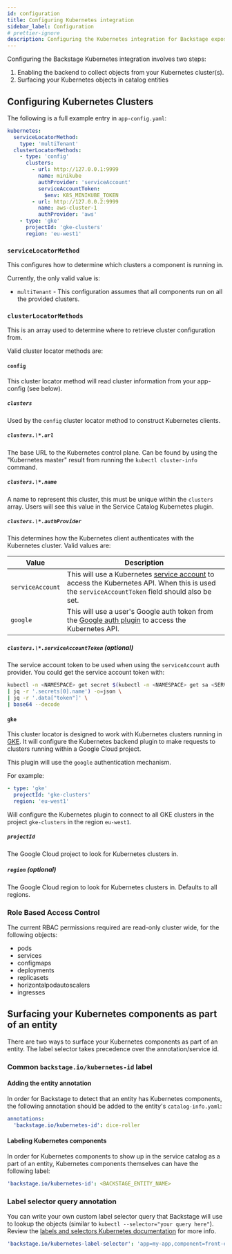 ```yaml
---
id: configuration
title: Configuring Kubernetes integration
sidebar_label: Configuration
# prettier-ignore
description: Configuring the Kubernetes integration for Backstage expose your entity's objects
---
```


Configuring the Backstage Kubernetes integration involves two steps:

1. Enabling the backend to collect objects from your Kubernetes cluster(s).
2. Surfacing your Kubernetes objects in catalog entities

## Configuring Kubernetes Clusters

The following is a full example entry in `app-config.yaml`:

```yaml
kubernetes:
  serviceLocatorMethod:
    type: 'multiTenant'
  clusterLocatorMethods:
    - type: 'config'
      clusters:
        - url: http://127.0.0.1:9999
          name: minikube
          authProvider: 'serviceAccount'
          serviceAccountToken:
            $env: K8S_MINIKUBE_TOKEN
        - url: http://127.0.0.2:9999
          name: aws-cluster-1
          authProvider: 'aws'
    - type: 'gke'
      projectId: 'gke-clusters'
      region: 'eu-west1'
```

### `serviceLocatorMethod`

This configures how to determine which clusters a component is running in.

Currently, the only valid value is:

- `multiTenant` - This configuration assumes that all components run on all the
  provided clusters.

### `clusterLocatorMethods`

This is an array used to determine where to retrieve cluster configuration from.

Valid cluster locator methods are:

#### `config`

This cluster locator method will read cluster information from your app-config
(see below).

##### `clusters`

Used by the `config` cluster locator method to construct Kubernetes clients.

##### `clusters.\*.url`

The base URL to the Kubernetes control plane. Can be found by using the
"Kubernetes master" result from running the `kubectl cluster-info` command.

##### `clusters.\*.name`

A name to represent this cluster, this must be unique within the `clusters`
array. Users will see this value in the Service Catalog Kubernetes plugin.

##### `clusters.\*.authProvider`

This determines how the Kubernetes client authenticates with the Kubernetes
cluster. Valid values are:

| Value            | Description                                                                                                                                                                                                                       |
| ---------------- | --------------------------------------------------------------------------------------------------------------------------------------------------------------------------------------------------------------------------------- |
| `serviceAccount` | This will use a Kubernetes [service account](https://kubernetes.io/docs/reference/access-authn-authz/service-accounts-admin/) to access the Kubernetes API. When this is used the `serviceAccountToken` field should also be set. |
| `google`         | This will use a user's Google auth token from the [Google auth plugin](https://backstage.io/docs/auth/) to access the Kubernetes API.                                                                                             |

##### `clusters.\*.serviceAccountToken` (optional)

The service account token to be used when using the `serviceAccount` auth
provider. You could get the service account token with:

```sh
kubectl -n <NAMESPACE> get secret $(kubectl -n <NAMESPACE> get sa <SERVICE_ACCOUNT_NAME> -o=json \
| jq -r '.secrets[0].name') -o=json \
| jq -r '.data["token"]' \
| base64 --decode
```

#### `gke`

This cluster locator is designed to work with Kubernetes clusters running in
[GKE][1]. It will configure the Kubernetes backend plugin to make requests to
clusters running within a Google Cloud project.

This plugin will use the `google` authentication mechanism.

For example:

```yaml
- type: 'gke'
  projectId: 'gke-clusters'
  region: 'eu-west1'
```

Will configure the Kubernetes plugin to connect to all GKE clusters in the
project `gke-clusters` in the region `eu-west1`.

##### `projectId`

The Google Cloud project to look for Kubernetes clusters in.

##### `region` (optional)

The Google Cloud region to look for Kubernetes clusters in. Defaults to all
regions.

### Role Based Access Control

The current RBAC permissions required are read-only cluster wide, for the
following objects:

- pods
- services
- configmaps
- deployments
- replicasets
- horizontalpodautoscalers
- ingresses

## Surfacing your Kubernetes components as part of an entity

There are two ways to surface your Kubernetes components as part of an entity.
The label selector takes precedence over the annotation/service id.

### Common `backstage.io/kubernetes-id` label

#### Adding the entity annotation

In order for Backstage to detect that an entity has Kubernetes components, the
following annotation should be added to the entity's `catalog-info.yaml`:

```yaml
annotations:
  'backstage.io/kubernetes-id': dice-roller
```

#### Labeling Kubernetes components

In order for Kubernetes components to show up in the service catalog as a part
of an entity, Kubernetes components themselves can have the following label:

```yaml
'backstage.io/kubernetes-id': <BACKSTAGE_ENTITY_NAME>
```

### Label selector query annotation

You can write your own custom label selector query that Backstage will use to
lookup the objects (similar to `kubectl --selector="your query here"`). Review
the
[labels and selectors Kubernetes documentation](https://kubernetes.io/docs/concepts/overview/working-with-objects/labels/)
for more info.

```yaml
'backstage.io/kubernetes-label-selector': 'app=my-app,component=front-end'
```

[1]: https://cloud.google.com/kubernetes-engine
